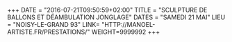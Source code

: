 +++
DATE = "2016-07-21T09:50:59+02:00"
TITLE = "SCULPTURE DE BALLONS ET DÉAMBULATION JONGLAGE"
DATES = "SAMEDI 21 MAI"
LIEU = "NOISY-LE-GRAND 93"
LINK= "HTTP://MANOEL-ARTISTE.FR/PRESTATIONS/"
WEIGHT=9999992
+++

